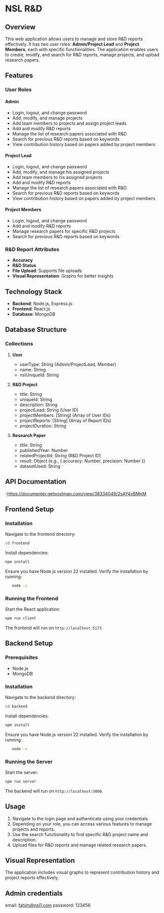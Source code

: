 

# NSL R&D 

## Overview

This web application allows users to manage and store R&D reports effectively. It has two user roles: **Admin/Project Lead** and **Project Members**, each with specific functionalities. The application enables users to create, modify, and search for R&D reports, manage projects, and upload research papers.

## Features

### User Roles

#### Admin
- Login, logout, and change password
- Add, modify, and manage projects
- Add team members to projects and assign project leads
- Add and modify R&D reports
- Manage the list of research papers associated with R&D
- Search for previous R&D reports based on keywords
- View contribution history based on papers added by project members

#### Project Lead
- Login, logout, and change password
- Add, modify, and manage his assigned projects
- Add team members to his assigned projects
- Add and modify R&D reports
- Manage the list of research papers associated with R&D
- Search for previous R&D reports based on keywords
- View contribution history based on papers added by project members

#### Project Members
- Login, logout, and change password
- Add and modify R&D reports
- Manage research papers for specific R&D projects
- Search for previous R&D reports based on keywords

### R&D Report Attributes
- **Accuracy**
- **R&D Status**
- **File Upload**: Supports file uploads
- **Visual Representation**: Graphs for better insights

## Technology Stack

- **Backend**: Node.js, Express.js
- **Frontend**: React.js
- **Database**: MongoDB

## Database Structure

### Collections

1. **User**
   - userType: String (Admin/ProjectLead, Member)
   - name: String
   - nslUniqueId: String

2. **R&D Project**
   - title: String
   - uniqueId: String
   - description: String
   - projectLead: String (User ID)
   - projectMembers: [String] (Array of User IDs)
   - projectReports: [String] (Array of Report IDs)
   - projectDuration: String

3. **Research Paper**
   - title: String
   - publishedYear: Number
   - relatedProjectId: String (R&D Project ID)
   - result: Object (e.g., { accuracy: Number, precision: Number })
   - datasetUsed: String




## API Documentation
 -https://documenter.getpostman.com/view/38334049/2sAY4xBMnM


## Frontend Setup

### Installation
Navigate to the frontend directory:
```bash
cd frontend
```
Install dependencies:
```bash
npm install
```
Ensure you have Node.js version 22 installed. Verify the installation by running:
```bash
   node -v
```

### Running the Frontend
Start the React application:
```bash
npm run client
```
The frontend will run on `http://localhost:5173`.


## Backend Setup

### Prerequisites
- Node.js
- MongoDB

### Installation

Navigate to the backend directory:
```bash
cd backend
```
 
Install dependencies:
```bash
npm install
```
Ensure you have Node.js version 22 installed. Verify the installation by running:
```bash
   node -v
```

### Running the Server
Start the server:
```bash
npm run server
```
The backend will run on `http://localhost:5000`.



## Usage

1. Navigate to the login page and authenticate using your credentials.
2. Depending on your role, you can access various features to manage projects and reports.
3. Use the search functionality to find specific R&D project name and description.
4. Upload files for R&D reports and manage related research papers.

## Visual Representation
The application includes visual graphs  to represent contribution history and project reports effectively.


## Admin credentials
   email: fahim@nsl1.com
   password: 123456













